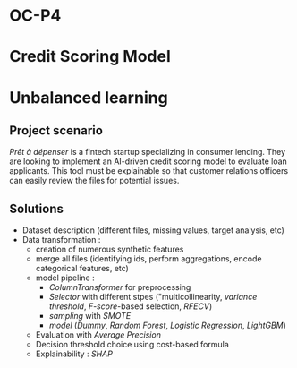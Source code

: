 # OC-P4
# Credit Scoring Model
# Unbalanced learning

## Project scenario
*Prêt à dépenser* is a fintech startup specializing in consumer lending. They are looking to implement an AI-driven credit scoring model to evaluate loan applicants. This tool must be explainable so that customer relations officers can easily review the files for potential issues.

## Solutions
- Dataset description (different files, missing values, target analysis, etc)
- Data transformation :
  - creation of numerous synthetic features  
  - merge all files (identifying ids, perform aggregations, encode categorical features, etc)
  - model pipeline :
    - *ColumnTransformer* for preprocessing
    - *Selector* with different stpes ("multicollinearity, *variance threshold*, *F-score*-based selection, *RFECV*)
    - *sampling* with *SMOTE*
    - *model* (*Dummy*, *Random Forest*, *Logistic Regression*, *LightGBM*)
  - Evaluation with *Average Precision*
  - Decision threshold choice using cost-based formula
  - Explainability : *SHAP*

